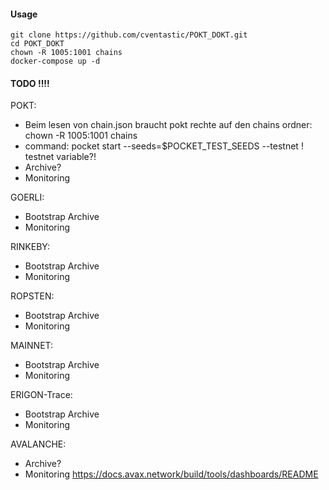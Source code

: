 #### Usage
```
git clone https://github.com/cventastic/POKT_DOKT.git
cd POKT_DOKT
chown -R 1005:1001 chains 
docker-compose up -d
```

#### TODO !!!! 

POKT: 
- Beim lesen von chain.json braucht pokt rechte auf den chains ordner: chown -R 1005:1001 chains
- command: pocket start --seeds=$POCKET_TEST_SEEDS --testnet ! testnet variable?!
- Archive?
- Monitoring

GOERLI:
- Bootstrap Archive
- Monitoring

RINKEBY:
- Bootstrap Archive
- Monitoring

ROPSTEN:
- Bootstrap Archive
- Monitoring

MAINNET:
- Bootstrap Archive
- Monitoring

ERIGON-Trace:
- Bootstrap Archive
- Monitoring

AVALANCHE:
- Archive?
- Monitoring https://docs.avax.network/build/tools/dashboards/README